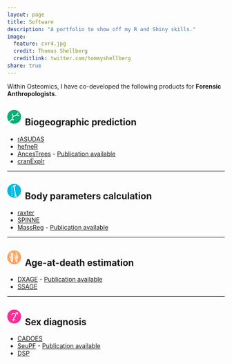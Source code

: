 ```yaml
---
layout: page
title: Software
description: "A portfolio to show off my R and Shiny skills."
image:
  feature: cvr4.jpg
  credit: Thomas Shellberg
  creditlink: twitter.com/tommyshellberg
share: true
---
```


Within Osteomics, I have co-developed the following products for **Forensic Anthropologists**.

<h2><img src = "/images/miniAncestry.png">	Biogeographic prediction</h2>

* <a href="http://osteomics.com/rASUDAS" target = "_blank">rASUDAS</a>
* <a href="http://osteomics.com/hefneR" target = "_blank">hefneR</a>
* <a href="http://osteomics.com/AncesTrees" target = "_blank">AncesTrees</a> - <a href = "https://www.ncbi.nlm.nih.gov/pubmed/25053239" target = "_blank">Publication available</a>
* <a href="http://osteomics.com/cranExplr" target = "_blank">cranExplr</a>

---

<h2><img src = "/images/miniBody.png">	Body parameters calculation</h2>

* <a href="http://osteomics.com/raxter" target = "_blank">raxter</a>
* <a href="http://osteomics.com/SPINNE" target = "_blank">SPINNE</a>
* <a href="http://osteomics.com/MassReg" target = "_blank">MassReg</a> - <a href = "http://onlinelibrary.wiley.com/doi/10.1002/ajpa.22979/abstract" target = "_blank">Publication available</a>

___

<h2><img src = "/images/miniAge.png">	Age-at-death estimation</h2>

* <a href="http://osteomics.com/DXAGE" target = "_blank">DXAGE</a> - <a href = "http://onlinelibrary.wiley.com/doi/10.1111/1556-4029.13582/abstract" target = "_blank">Publication available</a>
* <a href="http://osteomics.com/SSAGE" target = "_blank">SSAGE</a>

___

<h2><img src = "/images/miniSex.png">	Sex diagnosis</h2>

* <a href="http://osteomics.com/CADOES" target = "_blank">CADOES</a>
* <a href="http://osteomics.com/SeuPF" target = "_blank">SeuPF</a> - <a href = "http://www.ncbi.nlm.nih.gov/pubmed/27373600" target = "_blank">Publication available</a>
* <a href="http://osteomics.com/DSP" target = "_blank">DSP</a>


